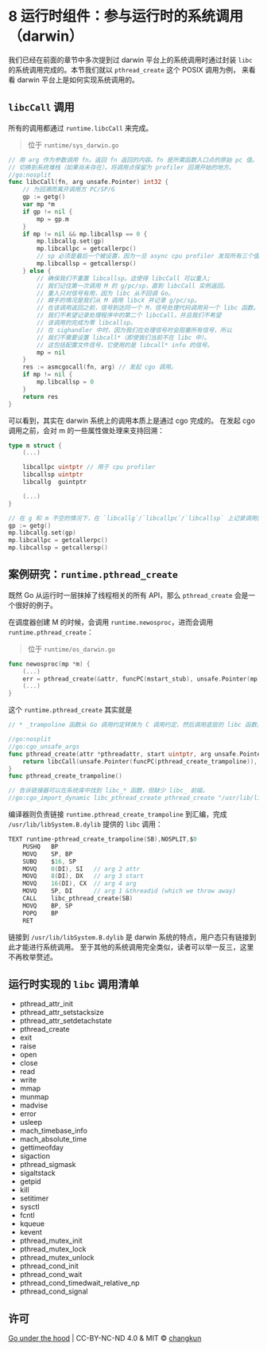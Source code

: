 # 8 运行时组件：参与运行时的系统调用（darwin）

我们已经在前面的章节中多次提到过 darwin 平台上的系统调用时通过封装
`libc` 的系统调用完成的。本节我们就以 `pthread_create` 这个 POSIX 调用为例，
来看看 darwin 平台上是如何实现系统调用的。

## `libcCall` 调用

所有的调用都通过 `runtime.libcCall` 来完成。

> 位于 `runtime/sys_darwin.go`

```go
// 用 arg 作为参数调用 fn。返回 fn 返回的内容。fn 是所需函数入口点的原始 pc 值。
// 切换到系统堆栈（如果尚未存在）。将调用点保留为 profiler 回溯开始的地方。
//go:nosplit
func libcCall(fn, arg unsafe.Pointer) int32 {
	// 为回溯而离开调用方 PC/SP/G
	gp := getg()
	var mp *m
	if gp != nil {
		mp = gp.m
	}
	if mp != nil && mp.libcallsp == 0 {
		mp.libcallg.set(gp)
		mp.libcallpc = getcallerpc()
		// sp 必须是最后一个被设置，因为一旦 async cpu profiler 发现所有三个值都非零，就会使用它们
		mp.libcallsp = getcallersp()
	} else {
		// 确保我们不重置 libcallsp。这使得 libcCall 可以重入;
		// 我们记住第一次调用 M 的 g/pc/sp，直到 libcCall 实例返回。
		// 重入只对信号有用，因为 libc 从不回调 Go。
		// 棘手的情况是我们从 M 调用 libcX 并记录 g/pc/sp。
		// 在该调用返回之前，信号到达同一个 M，信号处理代码调用另一个 libc 函数。
		// 我们不希望记录处理程序中的第二个 libcCall，并且我们不希望
		// 该调用的完成为零 libcallsp。
		// 在 sighandler 中时，因为我们在处理信号时会阻塞所有信号，所以
		// 我们不需要设置 libcall*（即使我们当前不在 libc 中）。
		// 这包括配置文件信号，它使用的是 libcall* info 的信号。
		mp = nil
	}
	res := asmcgocall(fn, arg) // 发起 cgo 调用。
	if mp != nil {
		mp.libcallsp = 0
	}
	return res
}
```

可以看到，其实在 darwin 系统上的调用本质上是通过 cgo 完成的。
在发起 cgo 调用之前，会对 m 的一些属性做处理来支持回溯：

```go
type m struct {
	(...)

	libcallpc uintptr // 用于 cpu profiler
	libcallsp uintptr
	libcallg  guintptr

	(...)
}

// 在 g 和 m 不空的情况下，在 `libcallg`/`libcallpc`/`libcallsp` 上记录调用回溯信息
gp := getg()
mp.libcallg.set(gp)
mp.libcallpc = getcallerpc()
mp.libcallsp = getcallersp()
```

## 案例研究：`runtime.pthread_create`

既然 Go 从运行时一层抹掉了线程相关的所有 API，那么 `pthread_create` 会是一个很好的例子。

在调度器创建 M 的时候，会调用 `runtime.newosproc`，进而会调用 `runtime.pthread_create`：

> 位于 `runtime/os_darwin.go`

```go
func newosproc(mp *m) {
	(...)
	err = pthread_create(&attr, funcPC(mstart_stub), unsafe.Pointer(mp))
	(...)
}
```

这个 `runtime.pthread_create` 其实就是

```go
// * _trampoline 函数从 Go 调用约定转换为 C 调用约定，然后调用底层的 libc 函数。它们在 sys_darwin_$ARCH.s 中定义。

//go:nosplit
//go:cgo_unsafe_args
func pthread_create(attr *pthreadattr, start uintptr, arg unsafe.Pointer) int32 {
	return libcCall(unsafe.Pointer(funcPC(pthread_create_trampoline)), unsafe.Pointer(&attr))
}
func pthread_create_trampoline()

// 告诉链接器可以在系统库中找到 libc_* 函数，但缺少 libc_ 前缀。
//go:cgo_import_dynamic libc_pthread_create pthread_create "/usr/lib/libSystem.B.dylib"
```

编译器则负责链接 `runtime.pthread_create_trampoline` 到汇编，完成 `/usr/lib/libSystem.B.dylib` 
提供的 `libc` 调用：

```c
TEXT runtime·pthread_create_trampoline(SB),NOSPLIT,$0
	PUSHQ	BP
	MOVQ	SP, BP
	SUBQ	$16, SP
	MOVQ	0(DI), SI	// arg 2 attr
	MOVQ	8(DI), DX	// arg 3 start
	MOVQ	16(DI), CX	// arg 4 arg
	MOVQ	SP, DI		// arg 1 &threadid (which we throw away)
	CALL	libc_pthread_create(SB)
	MOVQ	BP, SP
	POPQ	BP
	RET
```

链接到 `/usr/lib/libSystem.B.dylib` 是 darwin 系统的特点，用户态只有链接到此才能进行系统调用。
至于其他的系统调用完全类似，读者可以举一反三，这里不再枚举赘述。

## 运行时实现的 `libc` 调用清单

- pthread_attr_init
- pthread_attr_setstacksize
- pthread_attr_setdetachstate
- pthread_create
- exit
- raise
- open
- close
- read
- write
- mmap
- munmap
- madvise
- error
- usleep
- mach_timebase_info
- mach_absolute_time
- gettimeofday
- sigaction
- pthread_sigmask
- sigaltstack
- getpid
- kill
- setitimer
- sysctl
- fcntl
- kqueue
- kevent
- pthread_mutex_init
- pthread_mutex_lock
- pthread_mutex_unlock
- pthread_cond_init
- pthread_cond_wait
- pthread_cond_timedwait_relative_np
- pthread_cond_signal

## 许可

[Go under the hood](https://github.com/changkun/go-under-the-hood) | CC-BY-NC-ND 4.0 & MIT &copy; [changkun](https://changkun.de)

